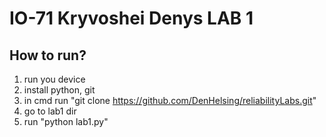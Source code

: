 # IO-71 Kryvoshei Denys LAB 1

## How to run?

1. run you device
1. install python, git
1. in cmd run "git clone https://github.com/DenHelsing/reliabilityLabs.git"
1. go to lab1 dir
1. run "python lab1.py"
